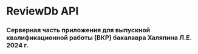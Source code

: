 # ReviewDb API
### Серверная часть приложения для выпускной квалификационной работы (ВКР) бакалавра Халяпина Л.Е. 2024 г.
